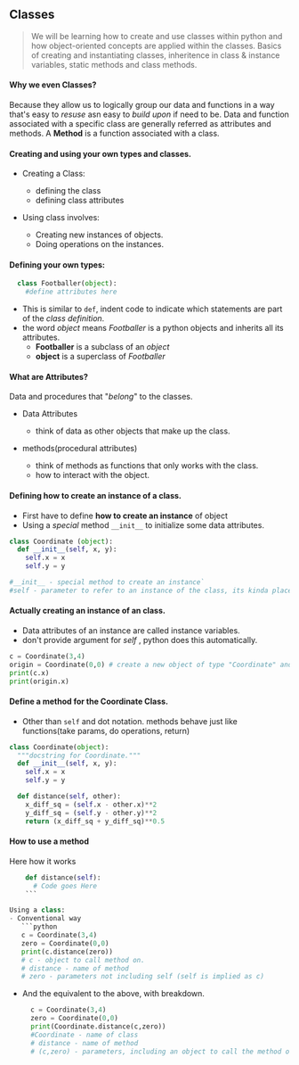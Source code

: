 ## Classes

> We will be learning how to create and use classes within python and how object-oriented concepts are applied within the classes. Basics of creating and instantiating classes, inheritence in class & instance variables, static methods and class methods.

#### Why we even Classes?
Because they allow us to logically group our data and functions in a way that's easy to _resuse_ asn easy to _build upon_ if need to be. Data and function associated with a specific class are generally referred as attributes and methods. A **Method** is a function associated with a class.


#### Creating and using your own types and classes.

- Creating a Class:
  - defining the class
  - defining class attributes


- Using class involves:
    - Creating new instances of objects.
    - Doing operations on the instances.

#### Defining your own types:
  ```python
    class Footballer(object):
      #define attributes here
  ```
  - This is similar to `def`, indent code to indicate which statements are part of the  _class definition_.
  - the word _object_ means _Footballer_ is a python objects and inherits all its attributes.
    - __Footballer__ is a subclass of an _object_
    - **object** is a superclass of _Footballer_

#### What are Attributes?
Data and procedures that "_belong_" to the classes.

- Data Attributes
  - think of data as other objects that make up the class.


- methods(procedural attributes)
    -  think of methods as functions that only works with the class.
    - how to interact with the object.

#### Defining how to create an instance of a class.
- First have to define __how to create an instance__ of object
- Using a _special_ method `__init__` to initialize some data attributes.

```python
class Coordinate (object):
  def __init__(self, x, y):
    self.x = x
    self.y = y
```
```python
#__init__ - special method to create an instance`
#self - parameter to refer to an instance of the class, its kinda placeholder for any sort of instance when you create an object.
```

#### Actually creating an instance of an class.
- Data attributes of an instance are called instance variables.
- don't provide argument for _self_ , python does this automatically.

```python
c = Coordinate(3,4)
origin = Coordinate(0,0) # create a new object of type "Coordinate" and pass in 3 & 4 to the __init__
print(c.x)
print(origin.x)
```

#### Define a method for the Coordinate Class.
- Other than `self` and dot notation. methods behave just like functions(take params, do operations, return)

```python
class Coordinate(object):
  """docstring for Coordinate."""
  def __init__(self, x, y):
    self.x = x
    self.y = y

  def distance(self, other):
    x_diff_sq = (self.x - other.x)**2
    y_diff_sq = (self.y - other.y)**2
    return (x_diff_sq + y_diff_sq)**0.5
```

#### How to use a method
Here how it works

```python
    def distance(self):
      # Code goes Here
    ```      

Using a class:
- Conventional way
   ```python
   c = Coordinate(3,4)
   zero = Coordinate(0,0)
   print(c.distance(zero))
   # c - object to call method on.
   # distance - name of method
   # zero - parameters not including self (self is implied as c)
   ```
- And the equivalent to the above, with breakdown.
  ```python
    c = Coordinate(3,4)
    zero = Coordinate(0,0)
    print(Coordinate.distance(c,zero))
    #Coordinate - name of class
    # distance - name of method
    # (c,zero) - parameters, including an object to call the method on representing self.
    ```

